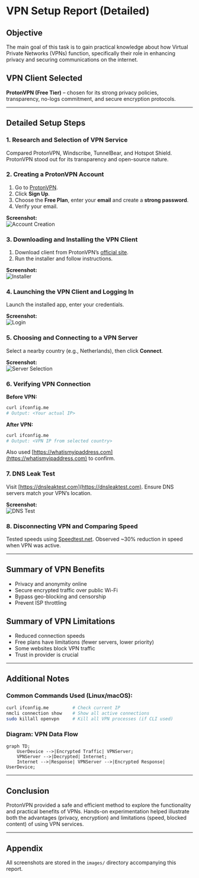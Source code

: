 
# VPN Setup Report (Detailed)

## Objective  
The main goal of this task is to gain practical knowledge about how Virtual Private Networks (VPNs) function, specifically their role in enhancing privacy and securing communications on the internet.

## VPN Client Selected  
**ProtonVPN (Free Tier)** – chosen for its strong privacy policies, transparency, no-logs commitment, and secure encryption protocols.

---

## Detailed Setup Steps  

### 1. Research and Selection of VPN Service  
Compared ProtonVPN, Windscribe, TunnelBear, and Hotspot Shield. ProtonVPN stood out for its transparency and open-source nature.

### 2. Creating a ProtonVPN Account  
1. Go to [ProtonVPN](https://protonvpn.com).
2. Click **Sign Up**.
3. Choose the **Free Plan**, enter your **email** and create a **strong password**.
4. Verify your email.

**Screenshot:**  
![Account Creation](images/protonvpn_signup.png)

### 3. Downloading and Installing the VPN Client  
1. Download client from ProtonVPN’s [official site](https://protonvpn.com/download).
2. Run the installer and follow instructions.

**Screenshot:**  
![Installer](images/protonvpn_installer.png)

### 4. Launching the VPN Client and Logging In  
Launch the installed app, enter your credentials.

**Screenshot:**  
![Login](images/protonvpn_login.png)

### 5. Choosing and Connecting to a VPN Server  
Select a nearby country (e.g., Netherlands), then click **Connect**.

**Screenshot:**  
![Server Selection](images/protonvpn_server.png)

### 6. Verifying VPN Connection  

**Before VPN:**  
```bash
curl ifconfig.me
# Output: <Your actual IP>
```

**After VPN:**  
```bash
curl ifconfig.me
# Output: <VPN IP from selected country>
```

Also used [https://whatismyipaddress.com](https://whatismyipaddress.com) to confirm.

### 7. DNS Leak Test  
Visit [https://dnsleaktest.com](https://dnsleaktest.com). Ensure DNS servers match your VPN’s location.

**Screenshot:**  
![DNS Test](images/dns_leak_test.png)

### 8. Disconnecting VPN and Comparing Speed  
Tested speeds using [Speedtest.net](https://www.speedtest.net). Observed ~30% reduction in speed when VPN was active.

---

## Summary of VPN Benefits  
- Privacy and anonymity online
- Secure encrypted traffic over public Wi-Fi
- Bypass geo-blocking and censorship
- Prevent ISP throttling

## Summary of VPN Limitations  
- Reduced connection speeds
- Free plans have limitations (fewer servers, lower priority)
- Some websites block VPN traffic
- Trust in provider is crucial

---

## Additional Notes  

### Common Commands Used (Linux/macOS):
```bash
curl ifconfig.me         # Check current IP
nmcli connection show    # Show all active connections
sudo killall openvpn     # Kill all VPN processes (if CLI used)
```

### Diagram: VPN Data Flow
```mermaid
graph TD;
    UserDevice -->|Encrypted Traffic| VPNServer;
    VPNServer -->|Decrypted| Internet;
    Internet -->|Response| VPNServer -->|Encrypted Response| UserDevice;
```

---

## Conclusion  
ProtonVPN provided a safe and efficient method to explore the functionality and practical benefits of VPNs. Hands-on experimentation helped illustrate both the advantages (privacy, encryption) and limitations (speed, blocked content) of using VPN services.

---

## Appendix  
All screenshots are stored in the `images/` directory accompanying this report.
